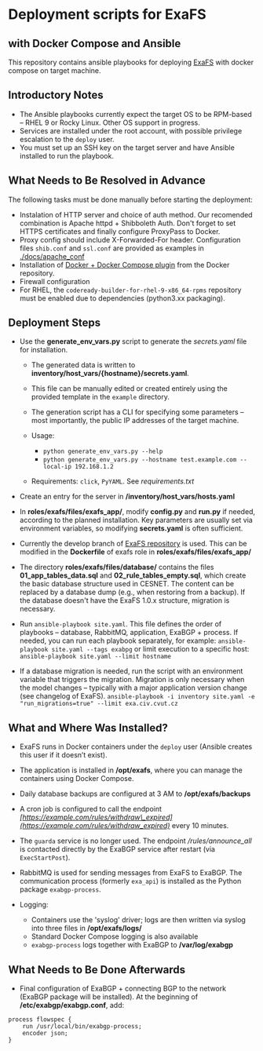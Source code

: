 # Deployment scripts for ExaFS
## with Docker Compose and Ansible

This repository contains ansible playbooks for deploying [ExaFS](https://github.com/CESNET/) with docker compose on target machine.

## Introductory Notes

* The Ansible playbooks currently expect the target OS to be RPM-based – RHEL 9 or Rocky Linux. Other OS support in progress. 
* Services are installed under the root account, with possible privilege escalation to the `deploy` user.
* You must set up an SSH key on the target server and have Ansible installed to run the playbook.


## What Needs to Be Resolved in Advance

The following tasks must be done manually before starting the deployment:

* Instalation of HTTP server and choice of auth method. Our recomended combination is Apache httpd + Shibboleth Auth. Don't forget to set HTTPS certificates and finally configure ProxyPass to Docker.
* Proxy config should include X-Forwarded-For header. Configuration files `shib.conf` and `ssl.conf` are provided as examples in [./docs/apache\_conf](./docs/apache_conf)
* Installation of [Docker + Docker Compose plugin](https://docs.docker.com/engine/install/rhel/) from the Docker repository.
* Firewall configuration
* For RHEL, the `codeready-builder-for-rhel-9-x86_64-rpms` repository must be enabled due to dependencies (python3.xx packaging).

## Deployment Steps

* Use the **generate\_env\_vars.py** script to generate the *secrets.yaml* file for installation.

  * The generated data is written to **inventory/host\_vars/{hostname}/secrets.yaml**.
  * This file can be manually edited or created entirely using the provided template in the `example` directory.
  * The generation script has a CLI for specifying some parameters – most importantly, the public IP addresses of the target machine.
  * Usage:

    * `python generate_env_vars.py --help`
    * `python generate_env_vars.py --hostname test.example.com --local-ip 192.168.1.2`
  * Requirements: `click`, `PyYAML`. See *requirements.txt*
* Create an entry for the server in **/inventory/host\_vars/hosts.yaml**
* In **roles/exafs/files/exafs\_app/**, modify **config.py** and **run.py** if needed, according to the planned installation. Key parameters are usually set via environment variables, so modifying **secrets.yaml** is often sufficient.
* Currently the develop branch of [ExaFS repository](https://github.com/CESNET/exafs/tree/develop) is used. This can be modified in the **Dockerfile** of exafs role in **roles/exafs/files/exafs\_app/**
* The directory **roles/exafs/files/database/** contains the files **01\_app\_tables\_data.sql** and **02\_rule\_tables\_empty.sql**, which create the basic database structure used in CESNET. The content can be replaced by a database dump (e.g., when restoring from a backup). If the database doesn't have the ExaFS 1.0.x structure, migration is necessary.
* Run `ansible-playbook site.yaml`. This file defines the order of playbooks – database, RabbitMQ, application, ExaBGP + process. If needed, you can run each playbook separately, for example:
  `ansible-playbook site.yaml --tags exabpg`
  or limit execution to a specific host:
  `ansible-playbook site.yaml --limit hostname`
* If a database migration is needed, run the script with an environment variable that triggers the migration. Migration is only necessary when the model changes – typically with a major application version change (see changelog of ExaFS).
  `ansible-playbook -i inventory site.yaml -e "run_migrations=true" --limit exa.civ.cvut.cz`

## What and Where Was Installed?

* ExaFS runs in Docker containers under the `deploy` user (Ansible creates this user if it doesn’t exist).
* The application is installed in **/opt/exafs**, where you can manage the containers using Docker Compose.
* Daily database backups are configured at 3 AM to **/opt/exafs/backups**
* A cron job is configured to call the endpoint *[https://example.com/rules/withdraw\_expired](https://example.com/rules/withdraw_expired)* every 10 minutes.
* The `guarda` service is no longer used. The endpoint */rules/announce\_all* is contacted directly by the ExaBGP service after restart (via `ExecStartPost`).
* RabbitMQ is used for sending messages from ExaFS to ExaBGP. The communication process (formerly `exa_api`) is installed as the Python package `exabgp-process`.
* Logging:

  * Containers use the 'syslog' driver; logs are then written via syslog into three files in **/opt/exafs/logs/**
  * Standard Docker Compose logging is also available
  * `exabgp-process` logs together with ExaBGP to **/var/log/exabgp**

## What Needs to Be Done Afterwards

* Final configuration of ExaBGP + connecting BGP to the network (ExaBGP package will be installed). At the beginning of **/etc/exabgp/exabgp.conf**, add:

```
process flowspec {
    run /usr/local/bin/exabgp-process;
    encoder json;
}
```

